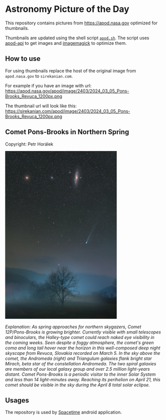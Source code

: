 # Astronomy Picture of the Day

This repository contains pictures from https://apod.nasa.gov optimized for thumbnails.

Thumbnails are updated using the shell script [`apod.sh`](apod.sh). The script
uses [apod-api](https://github.com/nasa/apod-api) to get images and [imagemagick](https://imagemagick.org) to
optimize them.

## How to use

For using thumbnails replace the host of the original image from `apod.nasa.gov` to `sirekanian.com`.

For example if you have an image with url:<br>
https://apod.nasa.gov/apod/image/2403/2024_03_05_Pons-Brooks_Revuca_1200px.png

The thumbnail url will look like this:<br>
https://sirekanian.com/apod/image/2403/2024_03_05_Pons-Brooks_Revuca_1200px.png

## Comet Pons-Brooks in Northern Spring

Copyright: Petr Horálek

[![the picture of the day][1]][2]

_Explanation: As spring approaches for northern skygazers, Comet 12P/Pons-Brooks is growing brighter. Currently visible with small telescopes and binoculars, the Halley-type comet could reach naked eye visibility in the coming weeks. Seen despite a foggy atmosphere, the comet's green coma and long tail hover near the horizon in this well-composed deep night skyscape from Revuca, Slovakia recorded on March 5. In the sky above the comet, the Andromeda (right) and Triangulum galaxies flank bright star Mirach, beta star of the constellation Andromeda. The two spiral galaxies are members of our local galaxy group and over 2.5 million light-years distant. Comet Pons-Brooks is a periodic visitor to the inner Solar System and less than 14 light-minutes away. Reaching its perihelion on April 21, this comet should be visible in the sky during the April 8 total solar eclipse._

## Usages

The repository is used by [Spacetime][3] android application.

[1]: image/2403/2024_03_05_Pons-Brooks_Revuca_1200px.png

[2]: https://apod.nasa.gov/apod/image/2403/2024_03_05_Pons-Brooks_Revuca_1200px.png

[3]: https://github.com/sirekanian/spacetime
